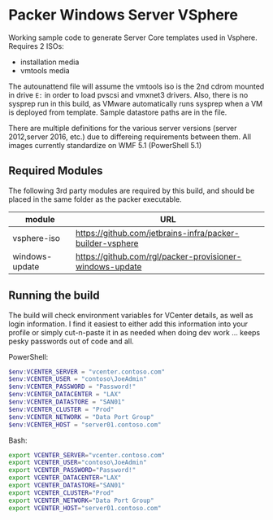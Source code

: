 # Packer Windows Server VSphere

Working sample code to generate Server Core templates used in Vsphere.  Requires 2 ISOs:

* installation media
* vmtools media

The autounattend file will assume the vmtools iso is the 2nd cdrom mounted in drive `E:` in order to load pvscsi and vmxnet3 drivers.  Also, there is no sysprep run in this build, as VMware automatically runs sysprep when a VM is deployed from template.  Sample datastore paths are in the file.

There are multiple definitions for the various server versions (server 2012,server 2016, etc.) due to differeing requirements between them.  All images currently standardize on WMF 5.1 (PowerShell 5.1)

## Required Modules

The following 3rd party modules are required by this build, and should be placed in the same folder as the packer executable.

| module | URL |
|--------|-----|
| vsphere-iso | <https://github.com/jetbrains-infra/packer-builder-vsphere> |
| windows-update | <https://github.com/rgl/packer-provisioner-windows-update> |

## Running the build

The build will check environment variables for VCenter details, as well as login information.  I find it easiest to either add this information into your profile or simply cut-n-paste it in as needed when doing dev work ... keeps pesky passwords out of code and all.

PowerShell:

```PowerShell
$env:VCENTER_SERVER = "vcenter.contoso.com"
$env:VCENTER_USER = "contoso\JoeAdmin"
$env:VCENTER_PASSWORD = "Password!"
$env:VCENTER_DATACENTER = "LAX"
$env:VCENTER_DATASTORE = "SAN01"
$env:VCENTER_CLUSTER = "Prod"
$env:VCENTER_NETWORK = "Data Port Group"
$env:VCENTER_HOST = "server01.contoso.com"
```

Bash:

```Bash
export VCENTER_SERVER="vcenter.contoso.com"
export VCENTER_USER="contoso\JoeAdmin"
export VCENTER_PASSWORD="Password!"
export VCENTER_DATACENTER="LAX"
export VCENTER_DATASTORE="SAN01"
export VCENTER_CLUSTER="Prod"
export VCENTER_NETWORK="Data Port Group"
export VCENTER_HOST="server01.contoso.com"
```
